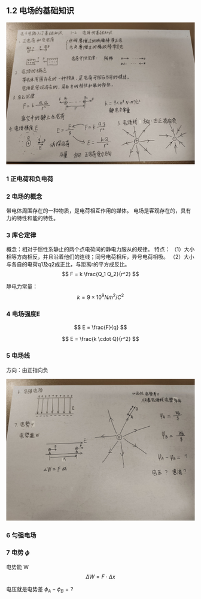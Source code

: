 

## 1.2 电场的基础知识
![](asset/1-2-1.jpg)

### 1 正电荷和负电荷
### 2 电场的概念
带电体周围存在的一种物质，是电荷相互作用的媒体。
电场是客观存在的，具有力的特性和能的特性。


### 3 库仑定律
概念：相对于惯性系静止的两个点电荷间的静电力服从的规律。
特点：
（1）大小相等方向相反，并且沿着他们的连线；同号电荷相斥，异号电荷相吸。
（2）大小与各自的电荷q1及q2成正比，与距离r的平方成反比。
$$
F = k \frac{Q_1 Q_2}{r^2}
$$


静电力常量：
$$
k = 9 \times {10^9} N \dot m^2 / C^2
$$

### 4 电场强度E
$$
E = \frac{F}{q}
$$

$$
E = \frac{k \cdot Q}{r^2}
$$

### 5 电场线
方向：由正指向负

![](asset/1-2-2.jpg)


### 6 匀强电场

### 7 电势 $\phi$
电势能 W
$$
\Delta W = F \cdot \Delta x
$$

电压就是电势差
$\phi_A - \phi_B = ?$